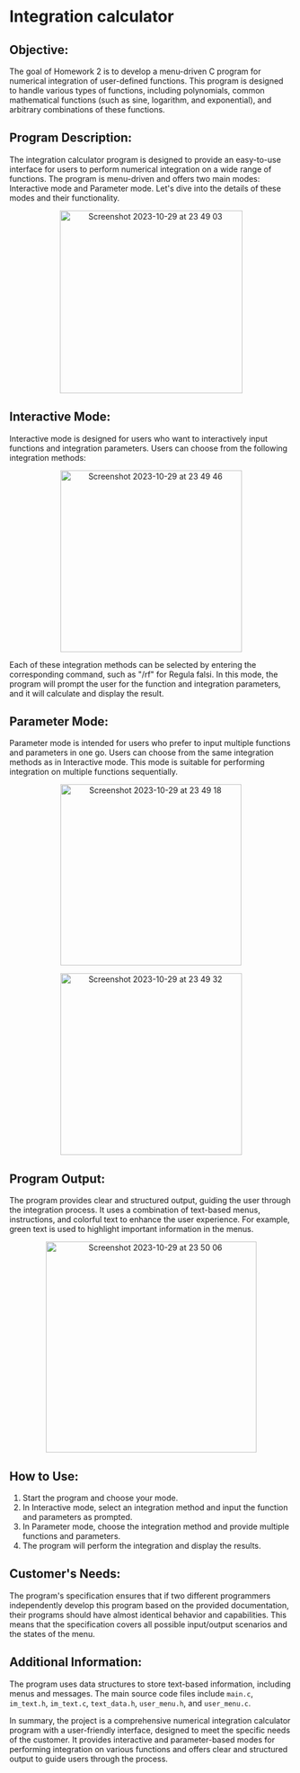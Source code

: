 # Integration calculator

## Objective:
The goal of Homework 2 is to develop a menu-driven C program for numerical integration of user-defined functions. This program is designed to handle various types of functions, including polynomials, common mathematical functions (such as sine, logarithm, and exponential), and arbitrary combinations of these functions.

## Program Description:
The integration calculator program is designed to provide an easy-to-use interface for users to perform numerical integration on a wide range of functions. The program is menu-driven and offers two main modes: Interactive mode and Parameter mode. Let's dive into the details of these modes and their functionality.

<p align="center">
  <img width="325" alt="Screenshot 2023-10-29 at 23 49 03" src="https://github.com/luciancj/Integration-calculator/assets/72004477/a1ad0e84-33d2-42b9-84ea-7a18f08ef250">
</p>

## Interactive Mode:
Interactive mode is designed for users who want to interactively input functions and integration parameters. Users can choose from the following integration methods:

<p align="center">
  <img width="323" alt="Screenshot 2023-10-29 at 23 49 46" src="https://github.com/luciancj/Integration-calculator/assets/72004477/4bdac8ed-403d-41fb-ab5f-1bf433885bec">
</p>

Each of these integration methods can be selected by entering the corresponding command, such as "/rf" for Regula falsi. In this mode, the program will prompt the user for the function and integration parameters, and it will calculate and display the result.

## Parameter Mode:
Parameter mode is intended for users who prefer to input multiple functions and parameters in one go. Users can choose from the same integration methods as in Interactive mode. This mode is suitable for performing integration on multiple functions sequentially.

<p align="center">
  <img width="322" alt="Screenshot 2023-10-29 at 23 49 18" src="https://github.com/luciancj/Integration-calculator/assets/72004477/ad73c631-eea5-4dba-a50a-73417a7b2622">
</p>
<p align="center">
  <img width="323" alt="Screenshot 2023-10-29 at 23 49 32" src="https://github.com/luciancj/Integration-calculator/assets/72004477/960796ce-3b0b-4777-b3f4-d3f668657c04">
</p>


## Program Output:
The program provides clear and structured output, guiding the user through the integration process. It uses a combination of text-based menus, instructions, and colorful text to enhance the user experience. For example, green text is used to highlight important information in the menus.

<p align="center">
  <img width="375" alt="Screenshot 2023-10-29 at 23 50 06" src="https://github.com/luciancj/Integration-calculator/assets/72004477/6ef7312b-86d5-4cb4-a01f-39a624636f22">
</p>

## How to Use:

1. Start the program and choose your mode.
2. In Interactive mode, select an integration method and input the function and parameters as prompted.
3. In Parameter mode, choose the integration method and provide multiple functions and parameters.
4. The program will perform the integration and display the results.

## Customer's Needs:
The program's specification ensures that if two different programmers independently develop this program based on the provided documentation, their programs should have almost identical behavior and capabilities. This means that the specification covers all possible input/output scenarios and the states of the menu.

## Additional Information:
The program uses data structures to store text-based information, including menus and messages. The main source code files include `main.c`, `im_text.h`, `im_text.c`, `text_data.h`, `user_menu.h`, and `user_menu.c`.

In summary, the project is a comprehensive numerical integration calculator program with a user-friendly interface, designed to meet the specific needs of the customer. It provides interactive and parameter-based modes for performing integration on various functions and offers clear and structured output to guide users through the process.
